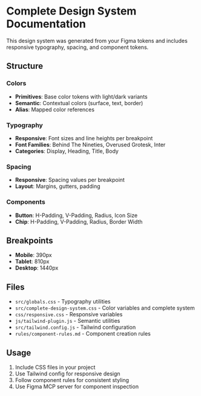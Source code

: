 # Complete Design System Documentation

This design system was generated from your Figma tokens and includes responsive typography, spacing, and component tokens.

## Structure

### Colors
- **Primitives**: Base color tokens with light/dark variants
- **Semantic**: Contextual colors (surface, text, border)
- **Alias**: Mapped color references

### Typography
- **Responsive**: Font sizes and line heights per breakpoint
- **Font Families**: Behind The Nineties, Overused Grotesk, Inter
- **Categories**: Display, Heading, Title, Body

### Spacing
- **Responsive**: Spacing values per breakpoint
- **Layout**: Margins, gutters, padding

### Components
- **Button**: H-Padding, V-Padding, Radius, Icon Size
- **Chip**: H-Padding, V-Padding, Radius, Border Width

## Breakpoints

- **Mobile**: 390px
- **Tablet**: 810px
- **Desktop**: 1440px

## Files

- `src/globals.css` - Typography utilities
- `src/complete-design-system.css` - Color variables and complete system
- `css/responsive.css` - Responsive variables
- `js/tailwind-plugin.js` - Semantic utilities
- `src/tailwind.config.js` - Tailwind configuration
- `rules/component-rules.md` - Component creation rules

## Usage

1. Include CSS files in your project
2. Use Tailwind config for responsive design
3. Follow component rules for consistent styling
4. Use Figma MCP server for component inspection
